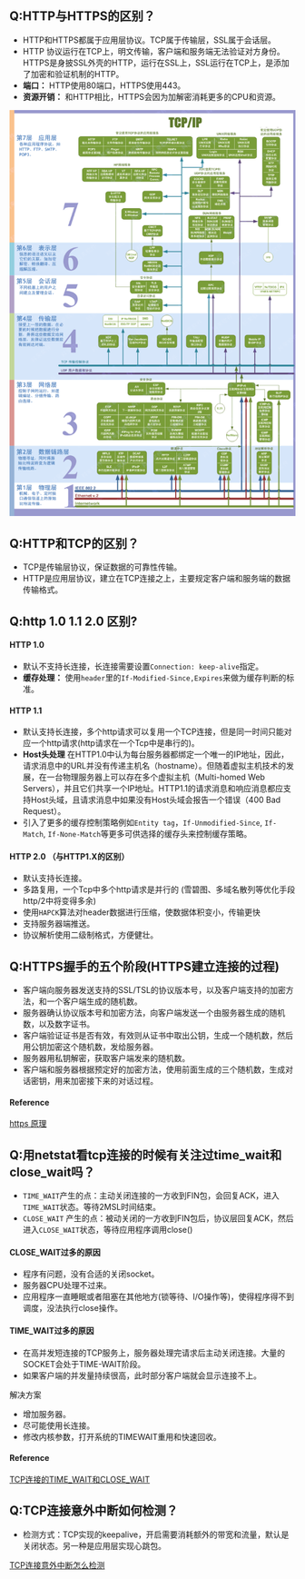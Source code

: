 ## Q:HTTP与HTTPS的区别？

- HTTP和HTTPS都属于应用层协议。TCP属于传输层，SSL属于会话层。
- HTTP 协议运行在TCP上，明文传输，客户端和服务端无法验证对方身份。HTTPS是身披SSL外壳的HTTP，运行在SSL上，SSL运行在TCP上，是添加了加密和验证机制的HTTP。
- **端口：** HTTP使用80端口，HTTPS使用443。
- **资源开销：** 和HTTP相比，HTTPS会因为加解密消耗更多的CPU和资源。

![](./static/164e529309f0fa33)



## Q:HTTP和TCP的区别？

- TCP是传输层协议，保证数据的可靠性传输。
- HTTP是应用层协议，建立在TCP连接之上，主要规定客户端和服务端的数据传输格式。



## Q:http 1.0 1.1 2.0 区别?

#### HTTP 1.0

- 默认不支持长连接，长连接需要设置`Connection: keep-alive`指定。
- **缓存处理：** 使用`header`里的`If-Modified-Since,Expires`来做为缓存判断的标准。

#### HTTP 1.1

- 默认支持长连接，多个http请求可以复用一个TCP连接，但是同一时间只能对应一个http请求(http请求在一个Tcp中是串行的)。
- **Host头处理** 在HTTP1.0中认为每台服务器都绑定一个唯一的IP地址，因此，请求消息中的URL并没有传递主机名（hostname）。但随着虚拟主机技术的发展，在一台物理服务器上可以存在多个虚拟主机（Multi-homed Web Servers），并且它们共享一个IP地址。HTTP1.1的请求消息和响应消息都应支持Host头域，且请求消息中如果没有Host头域会报告一个错误（400 Bad Request）。
- 引入了更多的缓存控制策略例如`Entity tag`，`If-Unmodified-Since`, `If-Match`, `If-None-Match`等更多可供选择的缓存头来控制缓存策略。

#### HTTP 2.0 （与HTTP1.X的区别）

- 默认支持长连接。
- 多路复用，一个Tcp中多个http请求是并行的 (雪碧图、多域名散列等优化手段http/2中将变得多余)
- 使用`HAPCK`算法对header数据进行压缩，使数据体积变小，传输更快
- 支持服务器端推送。
- 协议解析使用二级制格式，方便健壮。



## Q:HTTPS握手的五个阶段(HTTPS建立连接的过程)

- 客户端向服务器发送支持的SSL/TSL的协议版本号，以及客户端支持的加密方法，和一个客户端生成的随机数。
- 服务器确认协议版本号和加密方法，向客户端发送一个由服务器生成的随机数，以及数字证书。
- 客户端验证证书是否有效，有效则从证书中取出公钥，生成一个随机数，然后用公钥加密这个随机数，发给服务器。
- 服务器用私钥解密，获取客户端发来的随机数。
- 客户端和服务器根据预定好的加密方法，使用前面生成的三个随机数，生成对话密钥，用来加密接下来的对话过程。

#### Reference

[https 原理](https://app.yinxiang.com/shard/s43/nl/13675070/cff50944-5c13-4ef9-8ca8-95de0d79d10a)



## Q:用netstat看tcp连接的时候有关注过time_wait和close_wait吗？

- `TIME_WAIT`产生的点：主动关闭连接的一方收到FIN包，会回复ACK，进入`TIME_WAIT`状态。等待2MSL时间结束。
- `CLOSE_WAIT` 产生的点：被动关闭的一方收到FIN包后，协议层回复ACK，然后进入`CLOSE_WAIT`状态，等待应用程序调用close()



#### CLOSE_WAIT过多的原因

- 程序有问题，没有合适的关闭socket。
- 服务器CPU处理不过来。
- 应用程序一直睡眠或者阻塞在其他地方(锁等待、I/O操作等)，使得程序得不到调度，没法执行close操作。



#### TIME_WAIT过多的原因

- 在高并发短连接的TCP服务上，服务器处理完请求后主动关闭连接。大量的SOCKET会处于TIME-WAIT阶段。
- 如果客户端的并发量持续很高，此时部分客户端就会显示连接不上。

解决方案

- 增加服务器。
- 尽可能使用长连接。
- 修改内核参数，打开系统的TIMEWAIT重用和快速回收。



#### Reference

[TCP连接的TIME_WAIT和CLOSE_WAIT ](https://app.yinxiang.com/shard/s43/nl/13675070/092eb018-7063-4a88-9bdb-5a9fa96c6709)





## Q:TCP连接意外中断如何检测？

- 检测方式：TCP实现的keepalive，开启需要消耗额外的带宽和流量，默认是关闭状态。另一种是应用层实现心跳包。

[TCP连接意外中断怎么检测](https://blog.csdn.net/shayne000/article/details/95894135)









